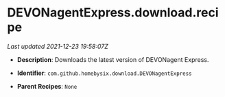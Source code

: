 # DEVONagentExpress.download.recipe

_Last updated 2021-12-23 19:58:07Z_

- **Description**: Downloads the latest version of DEVONagent Express.

- **Identifier**: `com.github.homebysix.download.DEVONagentExpress`

- **Parent Recipes**: `None`